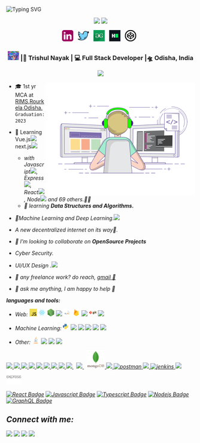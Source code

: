 ![Typing SVG](https://readme-typing-svg.herokuapp.com?color=%23BFAAF7&lines=hi%2C+this+is+trishul)

<div align="center">

<img src="https://media.giphy.com/media/hvRJCLFzcasrR4ia7z/giphy.gif" width="25px">
<img src="https://pronoun.cyou/x/y?subject=He&object=Him&height=20">
</div>
<p align='center'>
   <a href="https://www.linkedin.com/in/trishulnayak/"><img height="30" src="linkedin.png"></a>&nbsp;&nbsp;
<a href="https://twitter.com/"><img height="30" src="twitter.png"></a>&nbsp;&nbsp;
<a href="https://auth.geeksforgeeks.org/user/trishulnayak"><img height="30" src="gfg.png"></a>&nbsp;&nbsp;
<a href="https://www.hackerrank.com/trishedu12"><img height="30" src="hackerrank.png"></a>&nbsp;&nbsp;
<a href="https://codepen.io/bradtraversy/pen/eYdMqvx"><img height="30" src="codepen.png"></a>&nbsp;&nbsp;
 </p>

<div align="center">
<h3><img src=icon2.png width="30"> |🤖 Trishul Nayak |  💻 Full Stack Developer |🛸 Odisha, India<img src=""width="30"><img src="" width="100"></h3>

![](https://visitor-badge.glitch.me/badge?page_id=trish145.trish145)

</div>

<img align="right" alt="GIF" src="coding-freak.gif" width="400" height="300" />

- 🎓 1st yr MCA at [RIMS,Rourkela,Odisha.](http://www.rimsedu.org/) <code>Graduation: 2023</code>
- 🥀 Learning Vue.js<code><img height="20" src="https://dwglogo.com/wp-content/uploads/2017/09/Vue_js_logo.png"></code>next.js<code><img height="20" src="https://www.saashub.com/images/app/service_logos/42/badb7fec4e6b/large.png?1554651643"></code>

  - <i>with Javascript<code><img height="20" src="https://logos-download.com/wp-content/uploads/2019/01/JavaScript_Logo.png"></code>, Express<code><img height="20" src="https://vectorified.com/images/express-js-icon-20.png"></code>, React<code><img height="20" src="https://nickroberts.ninja/wp-content/uploads/2017/07/react.jpg"></code>, Node<code><img height="20" src="https://pooks.herokuapp.com/image/nodejs.png"></code> and 69 others.</img>👨‍💻
  - 🌱 learning **Data Structures and Algorithms.**

- 🦾Machine Learning and Deep Learning.<code><img height="20" src="https://www.tensorflow.org/images/tf_logo_horizontal.png"></code>

  <!-- - 🧠 Spending time with my models 🤖 -->

- A new decentralized internet on its way🧠.
- 👯 I’m looking to collaborate on **OpenSource Projects**
- Cyber Security.
- UI/UX Design .<code><img height="20" src="https://crackedfine.com/wp-content/uploads/2018/12/1-15.png"></code>

- 💼 any freelance work? do reach, [gmail 📧](mailto:@gmail.com)
- 💬 ask me anything, I am happy to help 🤗

**languages and tools:**

- Web: <code><img height="20" src="https://raw.githubusercontent.com/github/explore/80688e429a7d4ef2fca1e82350fe8e3517d3494d/topics/javascript/javascript.png"></code>
  <code><img height="20" src="https://raw.githubusercontent.com/github/explore/80688e429a7d4ef2fca1e82350fe8e3517d3494d/topics/react/react.png"></code>
  <code><img height="20" src="https://raw.githubusercontent.com/github/explore/80688e429a7d4ef2fca1e82350fe8e3517d3494d/topics/nodejs/nodejs.png"></code>
  <code><img height="20" src="https://avatars.githubusercontent.com/u/5658226"></code>
  <code><img height="20" src="https://raw.githubusercontent.com/github/explore/80688e429a7d4ef2fca1e82350fe8e3517d3494d/topics/mysql/mysql.png"></code>
  <code><img height="20" src="https://raw.githubusercontent.com/github/explore/80688e429a7d4ef2fca1e82350fe8e3517d3494d/topics/firebase/firebase.png"></code>
  <code><img height="20" src="https://avatars.githubusercontent.com/u/45120"></code>
  <code><img height="20" src="https://raw.githubusercontent.com/github/explore/80688e429a7d4ef2fca1e82350fe8e3517d3494d/topics/git/git.png"></code>
  <code><img height="20" src="https://assets.vercel.com/image/upload/v1607554385/repositories/next-js/next-logo.png"></code>
  <!-- <code><img height="20" src="https://raw.githubusercontent.com/github/explore/5c058a388828bb5fde0bcafd4bc867b5bb3f26f3/topics/graphql/graphql.png"></code> -->

- Machine Learning:<code><img height="20" src="https://raw.githubusercontent.com/github/explore/80688e429a7d4ef2fca1e82350fe8e3517d3494d/topics/python/python.png"></code> <code><img height="20" src="https://www.tensorflow.org/images/tf_logo_horizontal.png"></code>
  <code><img height="20" src="https://avatars.githubusercontent.com/u/45109972"></code>
  <code><img height="20" src="https://avatars.githubusercontent.com/u/21206976"></code>
  <code><img height="20" src="https://avatars.githubusercontent.com/u/365630"></code>
  <code><img height="20" src="https://avatars.githubusercontent.com/u/215947"></code>

- Other: <code><img height="20" src="https://raw.githubusercontent.com/github/explore/80688e429a7d4ef2fca1e82350fe8e3517d3494d/topics/java/java.png"></code>
  <code><img height="20" src="https://pngimg.com/uploads/photoshop/photoshop_PNG1.png"></code>
  <code><img height="20" src="https://miro.medium.com/max/2800/0*Bn73n1ZtVaQSwZQS.jpeg"></code>
  <code><img height="20" src="https://crackedfine.com/wp-content/uploads/2018/12/1-15.png"></code>

<p align="left"> 
    <a href="https://www.java.com" target="_blank"> <img src="https://img.icons8.com/color/48/000000/java-coffee-cup-logo.png"/> </a>
    <a href="https://reactjs.org/" target="_blank"> <img src="https://img.icons8.com/color/48/000000/react-native.png"/> </a>
    <a href="https://spring.io/projects/spring-boot" target="_blank"> <img src="https://img.icons8.com/color/48/000000/spring-logo.png"/> </a> 
    <a href="https://developer.mozilla.org/en-US/docs/Web/JavaScript" target="_blank"> <img src="https://img.icons8.com/color/48/000000/javascript.png"/> </a> 
    <a href="https://www.w3.org/html/" target="_blank"> <img src="https://img.icons8.com/color/48/000000/html-5.png"/> </a> 
    <a href="https://www.w3schools.com/css/" target="_blank"> <img src="https://img.icons8.com/color/48/000000/css3.png"/> </a> 
    <a href="https://getbootstrap.com" target="_blank"> <img src="https://img.icons8.com/color/48/000000/bootstrap.png"/> </a> 
    <a href="https://www.python.org" target="_blank"> <img src="https://img.icons8.com/color/48/000000/python.png"/> </a> 
    <a style="padding-right:8px;" href="https://nodejs.org" target="_blank"> <img src="https://img.icons8.com/color/48/000000/nodejs.png"/> </a> 
    <a style="padding-right:8px;" href="https://www.mysql.com/" target="_blank"> <img src="https://img.icons8.com/fluent/50/000000/mysql-logo.png"/> </a>
    <a href="https://www.mongodb.com/" target="_blank"> <img src="https://raw.githubusercontent.com/devicons/devicon/master/icons/mongodb/mongodb-original-wordmark.svg" alt="mongodb" width="48" height="48"/> </a> 
    <a href="https://firebase.google.com/" target="_blank"> <img src="https://img.icons8.com/color/48/000000/firebase.png"/> </a> 
    <a href="https://postman.com" target="_blank"> <img src="https://www.vectorlogo.zone/logos/getpostman/getpostman-icon.svg" alt="postman" width="45" height="45"/> </a>   
    <a href="https://git-scm.com/" target="_blank"> <img src="https://img.icons8.com/color/48/000000/git.png"/> </a> 
    <a href="https://www.jenkins.io" target="_blank"> <img src="https://www.vectorlogo.zone/logos/jenkins/jenkins-icon.svg" alt="jenkins" width="48" height="48"/> </a> 
    <a href="https://redux.js.org" target="_blank"> <img src="https://img.icons8.com/color/48/000000/redux.png"/> </a>
    <a href="https://expressjs.com" target="_blank"> <img src="https://raw.githubusercontent.com/devicons/devicon/master/icons/express/express-original-wordmark.svg" alt="express" width="40" height="40"/> </a>
</p>

[![React Badge](https://img.shields.io/badge/-React-61DBFB?style=for-the-badge&labelColor=black&logo=react&logoColor=61DBFB)](#) [![Javascript Badge](https://img.shields.io/badge/-Javascript-F0DB4F?style=for-the-badge&labelColor=black&logo=javascript&logoColor=F0DB4F)](#) [![Typescript Badge](https://img.shields.io/badge/-Typescript-007acc?style=for-the-badge&labelColor=black&logo=typescript&logoColor=007acc)](#) [![Nodejs Badge](https://img.shields.io/badge/-Nodejs-3C873A?style=for-the-badge&labelColor=black&logo=node.js&logoColor=3C873A)](#) [![GraphQL Badge](https://img.shields.io/badge/-GraphQl-e535ab?style=for-the-badge&labelColor=black&logo=node.js&logoColor=e535ab)](#)
<br/>

## Connect with me:

<p align="left">

<a href = "https://www.linkedin.com/in/trishulnayak/"><img src="https://img.icons8.com/fluent/48/000000/linkedin.png"/></a>
<a href = "https://twitter.com"><img src="https://img.icons8.com/fluent/48/000000/twitter.png"/></a>
<a href = "https://www.instagram.com"><img src="https://img.icons8.com/fluent/48/000000/instagram-new.png"/></a>
<a href = "https://www.youtube.com"><img src="https://img.icons8.com/color/48/000000/youtube-play.png"/></a>

</p>
